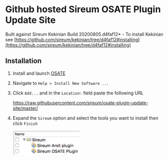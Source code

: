 # Github hosted Sireum OSATE Plugin Update Site

Built against Sireum Kekinian Build 20200805.d4faf12* - To install Kekinian see [https://github.com/sireum/kekinian/tree/d4faf12#installing](https://github.com/sireum/kekinian/tree/d4faf12#installing)

## Installation
1. Install and launch [OSATE](http://osate.org/download-and-install.html)
2. Navigate to ``Help > Install New Software ...``
3. Click ``Add...`` and in the ``Location:`` field paste the following URL

    https://raw.githubusercontent.com/sireum/osate-plugin-update-site/master/
  
4. Expand the ``Sireum`` option and select the tools you want to install then click ``Finish``

   ![tool-options](resources/tool-options.png)
